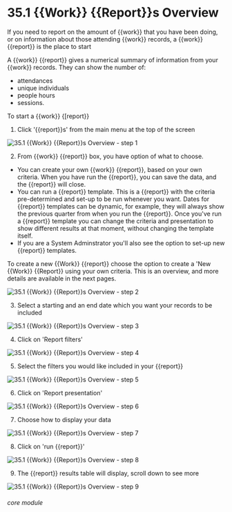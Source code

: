 # 35.1 {{Work}} {{Report}}s Overview

If you need to report on the amount of {{work}} that you have been doing, or on information about those attending {{work}} records, a {{work}} {{report}} is the place to start

A {{work}} {{report}} gives a numerical summary of information from your {{work}} records. They can show the number of:
- attendances
- unique individuals
- people hours
- sessions.


To start a {{work}} {[report}}
  
1. Click &#039;{{report}}s&#039; from the main menu at the top of the screen

![35.1 {{Work}} {{Report}}s Overview - step 1](35.1_Work_Reports_Overview_im_1.png)

2. From {{work}} {{report}} box, you have option of what to choose.

- You can create your own {{work}} {{report}}, based on your own criteria. When you have run the {{report}}, you can save the data, and the {{report}} will close.
- You can run a {{report}} template. This is a {{report}} with the criteria pre-determined and set-up to be run whenever you want. Dates for {{report}} templates can be dynamic, for example, they will always show the previous quarter from when you run the {{report}}. Once you've run a {{report}} template you can change the criteria and presentation to show different results at that moment, without changing the template itself.
- If you are a System Adminstrator you'll also see the option to set-up new {{report}} templates.

To create a new {{Work}} {{report}} choose the option to create a 'New {{Work}} {{Report}} using your own criteria. This is an overview, and more details are available in the next pages.

![35.1 {{Work}} {{Report}}s Overview - step 2](35.1_Work_Reports_Overview_im_2.png)

3. Select a starting and an end date which you want your records to be included

![35.1 {{Work}} {{Report}}s Overview - step 3](35.1_Work_Reports_Overview_im_3.png)

4. Click on &#039;Report filters&#039;

![35.1 {{Work}} {{Report}}s Overview - step 4](35.1_Work_Reports_Overview_im_4.png)

5. Select the filters you would like included in your {{report}}

![35.1 {{Work}} {{Report}}s Overview - step 5](35.1_Work_Reports_Overview_im_5.png)

6. Click on &#039;Report presentation&#039;

![35.1 {{Work}} {{Report}}s Overview - step 6](35.1_Work_Reports_Overview_im_6.png)

7. Choose how to display your data

![35.1 {{Work}} {{Report}}s Overview - step 7](35.1_Work_Reports_Overview_im_7.png)

8. Click on &#039;run {{report}}&#039;

![35.1 {{Work}} {{Report}}s Overview - step 8](35.1_Work_Reports_Overview_im_8.png)

9. The {{report}} results table will display, scroll down to see more

![35.1 {{Work}} {{Report}}s Overview - step 9](35.1_Work_Reports_Overview_im_9.png)




###### core module
